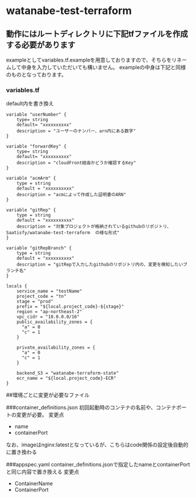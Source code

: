 # watanabe-test-terraform

## 動作にはルートディレクトリに下記tfファイルを作成する必要があります
exampleとしてvariables.tf.exampleを用意しておりますので、そちらをリネームして中身を入力していただいても構いません。
exampleの中身は下記と同様のものとなっております。

### variables.tf  
default内を書き換え

```
variable "userNumber" {
    type= string
    default= "xxxxxxxxxx"
    description = "ユーザーのナンバー、arn内にある数字"
}

variable "forwardKey" {
    type= string
    default= "xxxxxxxxxx"
    description = "cloudFront経由かどうか確認するKey"   
}

variable "acmArm" {
    type = string
    default = "xxxxxxxxxx"
    description = "acmによって作成した証明書のARN"
}

variable "gitRep" {
    type = string
    default = "xxxxxxxxxx"
    description = "対象プロジェクトが格納されているgithubのリポジトリ、Saatisfy/watanabe-test-terraform  の様な形式"
}

variable "gitRepBranch" {
    type = string
    default = "xxxxxxxxxx"
    description = "gitRepで入力したgithubのリポジトリ内の、変更を検知したいブランチ名"
}

locals {
    service_name = "testName"
    project_code = "tn"
    stage = "prod"
    prefix = "${local.project_code}-${stage}"
    region = "ap-northeast-2"
    vpc_cidr = "10.0.0.0/16"
    public_availability_zones = {
      "a" = 0
      "c" = 1
    }
    
    private_availability_zones = {
      "a" = 0
      "c" = 1
    }

    backend_S3 = "watanabe-terraform-state"
    ecr_name = "${local.project_code}-ECR"
}

```

##環境ごとに変更が必要なファイル

###container_definitions.json
初回起動時のコンテナの名前や、コンテナポートの変更が必要。
変更点
- name
- containerPort

なお、imageはnginx:latestとなっているが、こちらはcode関係の設定後自動的に置き換わる

###appspec.yaml
container_definitions.jsonで指定したnameとcontainerPortと同じ内容で置き換える
変更点
- ContainerName
- ContainerPort

